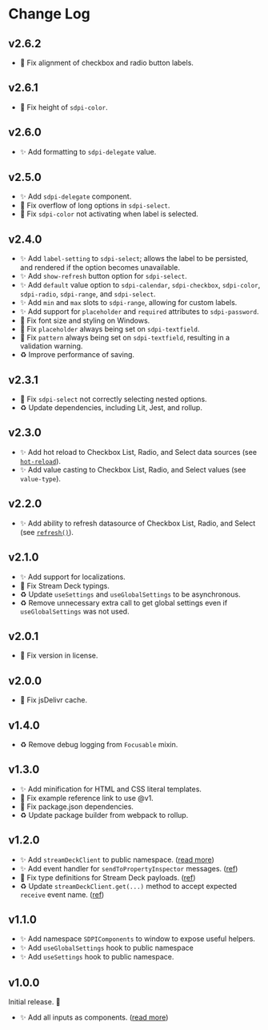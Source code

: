 <!--

## {version}

🚨 Break
✨ Add
🐞 Fix
♻️ Update

-->

# Change Log

## v2.6.2

-   🐞 Fix alignment of checkbox and radio button labels.

## v2.6.1

-   🐞 Fix height of `sdpi-color`.

## v2.6.0

-   ✨ Add formatting to `sdpi-delegate` value.

## v2.5.0

-   ✨ Add `sdpi-delegate` component.
-   🐞 Fix overflow of long options in `sdpi-select`.
-   🐞 Fix `sdpi-color` not activating when label is selected.

## v2.4.0

-   ✨ Add `label-setting` to `sdpi-select`; allows the label to be persisted, and rendered if the option becomes unavailable.
-   ✨ Add `show-refresh` button option for `sdpi-select`.
-   ✨ Add `default` value option to `sdpi-calendar`, `sdpi-checkbox`, `sdpi-color`, `sdpi-radio`, `sdpi-range`, and `sdpi-select`.
-   ✨ Add `min` and `max` slots to `sdpi-range`, allowing for custom labels.
-   ✨ Add support for `placeholder` and `required` attributes to `sdpi-password`.
-   🐞 Fix font size and styling on Windows.
-   🐞 Fix `placeholder` always being set on `sdpi-textfield`.
-   🐞 Fix `pattern` always being set on `sdpi-textfield`, resulting in a validation warning.
-   ♻️ Improve performance of saving.

## v2.3.1

-   🐞 Fix `sdpi-select` not correctly selecting nested options.
-   ♻️ Update dependencies, including Lit, Jest, and rollup.

## v2.3.0

-   ✨ Add hot reload to Checkbox List, Radio, and Select data sources (see [`hot-reload`](https://sdpi-components.dev/docs/helpers/data-source)).
-   ✨ Add value casting to Checkbox List, Radio, and Select values (see `value-type`).

## v2.2.0

-   ✨ Add ability to refresh datasource of Checkbox List, Radio, and Select (see [`refresh()`](https://sdpi-components.dev/docs/helpers/data-source)).

## v2.1.0

-   ✨ Add support for localizations.
-   🐞 Fix Stream Deck typings.
-   ♻️ Update `useSettings` and `useGlobalSettings` to be asynchronous.
-   ♻️ Remove unnecessary extra call to get global settings even if `useGlobalSettings` was not used.

## v2.0.1

-   🐞 Fix version in license.

## v2.0.0

-   🐞 Fix jsDelivr cache.

## v1.4.0

-   ♻️ Remove debug logging from `Focusable` mixin.

## v1.3.0

-   ✨ Add minification for HTML and CSS literal templates.
-   🐞 Fix example reference link to use @v1.
-   🐞 Fix package.json dependencies.
-   ♻️ Update package builder from webpack to rollup.

## v1.2.0

-   ✨ Add `streamDeckClient` to public namespace. ([read more](https://sdpi-components.dev/docs/helpers/stream-deck-client))
-   ✨ Add event handler for `sendToPropertyInspector` messages. ([ref](https://github.com/GeekyEggo/sdpi-components/blob/v1.2/src/stream-deck/stream-deck-client.ts#L17))
-   🐞 Fix type definitions for Stream Deck payloads. ([ref](https://github.com/GeekyEggo/sdpi-components/blob/v1.2/src/typings/stream-deck.d.ts))
-   ♻️ Update `streamDeckClient.get(...)` method to accept expected `receive` event name. ([ref](https://github.com/GeekyEggo/sdpi-components/blob/v1.2/src/stream-deck/stream-deck-client.ts#L114...L119))

## v1.1.0

-   ✨ Add namespace `SDPIComponents` to window to expose useful helpers.
-   ✨ Add `useGlobalSettings` hook to public namespace
-   ✨ Add `useSettings` hook to public namespace.

## v1.0.0

Initial release. 🥳

-   ✨ Add all inputs as components. ([read more](https://sdpi-components.dev/docs/components))
